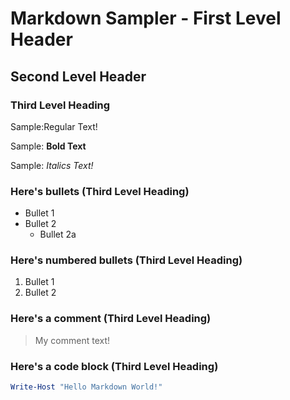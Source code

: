 
# Markdown Sampler - First Level Header

## Second Level Header

### Third Level Heading

Sample:Regular Text!

Sample: **Bold Text**

Sample: *Italics Text!*

### Here's bullets (Third Level Heading)

- Bullet 1
- Bullet 2
  - Bullet 2a

### Here's numbered bullets (Third Level Heading)

1. Bullet 1
1. Bullet 2

### Here's a comment (Third Level Heading)

> My comment text!

### Here's a code block (Third Level Heading)

```PowerShell
Write-Host "Hello Markdown World!"
```
